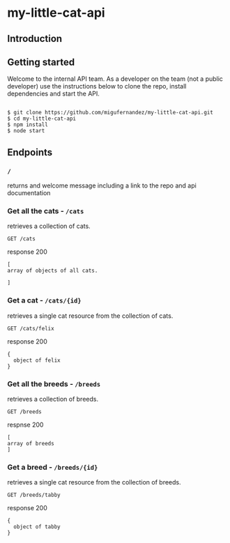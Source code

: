 # my-little-cat-api

## Introduction

## Getting started

Welcome to the internal API team. As a developer on the team (not a public developer) use the instructions below to clone the repo, install dependencies and start the API.

```

$ git clone https://github.com/migufernandez/my-little-cat-api.git
$ cd my-little-cat-api
$ npm install
$ node start

```
## Endpoints

### `/`

returns and welcome message including a link to the repo and api documentation

### Get all the cats - `/cats`

retrieves a collection of cats.

```
GET /cats
```
response 200

```
[
array of objects of all cats.

]
```

### Get a cat - `/cats/{id}`

retrieves a single cat resource from the collection of cats.

```
GET /cats/felix
```
response 200

```
{
  object of felix
}
```

### Get all the breeds - `/breeds`

retrieves a collection of breeds.

```
GET /breeds
```
respnse 200

```
[
array of breeds
]
```

### Get a breed - `/breeds/{id}`

retrieves a single cat resource from the collection of breeds.

```
GET /breeds/tabby
```
response 200
```
{
  object of tabby
}
```
